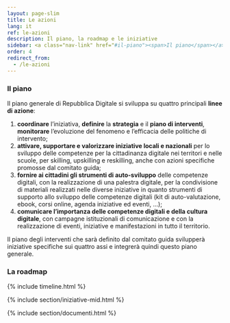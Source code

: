 ```yaml
---
layout: page-slim
title: Le azioni
lang: it
ref: le-azioni
description: Il piano, la roadmap e le iniziative
sidebar: <a class="nav-link" href="#il-piano"><span>Il piano</span></a> <a class="nav-link" href="#la-roadmap"><span>La roadmap</span></a><a class="nav-link" href="#iniziative-mid"><span>Le iniziative promosse dal MITD</span></a><a class="nav-link" href="#documenti"><span>Documenti</span></a>
order: 4
redirect_from:
  - /le-azioni
---
```


### Il piano

Il piano generale di Repubblica Digitale si sviluppa su quattro principali **linee di azione**:

1.  **coordinare** l’iniziativa, **definire** la **strategia** e il **piano di interventi**, **monitorare** l’evoluzione del fenomeno e l’efficacia delle politiche di intervento;
2.  **attivare, supportare e valorizzare iniziative locali e nazionali** per lo sviluppo delle competenze per la cittadinanza digitale nei territori e nelle scuole, per skilling, upskilling e reskilling, anche con azioni specifiche promosse dal comitato guida;
3.  **fornire ai cittadini gli strumenti di auto-sviluppo** delle competenze digitali, con la realizzazione di una palestra digitale, per la condivisione di materiali realizzati nelle diverse iniziative in quanto strumenti di supporto allo sviluppo delle competenze digitali (kit di auto-valutazione, ebook, corsi online, agenda iniziative ed eventi, ...);
4.  **comunicare l’importanza delle competenze digitali e della cultura digitale**, con campagne istituzionali di comunicazione e con la realizzazione di eventi, iniziative e manifestazioni in tutto il territorio.

Il piano degli interventi che sarà definito dal comitato guida svilupperà iniziative specifiche sui quattro assi e integrerà quindi questo piano generale.

### La roadmap

{% include timeline.html %}

{% include section/iniziative-mid.html %}

{% include section/documenti.html %}
